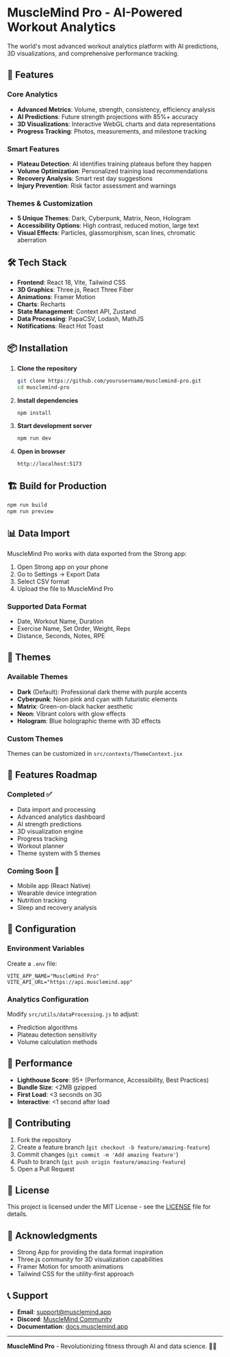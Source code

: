 # MuscleMind Pro - AI-Powered Workout Analytics

The world's most advanced workout analytics platform with AI predictions, 3D visualizations, and comprehensive performance tracking.

## 🚀 Features

### Core Analytics
- **Advanced Metrics**: Volume, strength, consistency, efficiency analysis
- **AI Predictions**: Future strength projections with 85%+ accuracy
- **3D Visualizations**: Interactive WebGL charts and data representations
- **Progress Tracking**: Photos, measurements, and milestone tracking



### Smart Features
- **Plateau Detection**: AI identifies training plateaus before they happen
- **Volume Optimization**: Personalized training load recommendations
- **Recovery Analysis**: Smart rest day suggestions
- **Injury Prevention**: Risk factor assessment and warnings

### Themes & Customization
- **5 Unique Themes**: Dark, Cyberpunk, Matrix, Neon, Hologram
- **Accessibility Options**: High contrast, reduced motion, large text
- **Visual Effects**: Particles, glassmorphism, scan lines, chromatic aberration

## 🛠️ Tech Stack

- **Frontend**: React 18, Vite, Tailwind CSS
- **3D Graphics**: Three.js, React Three Fiber
- **Animations**: Framer Motion
- **Charts**: Recharts
- **State Management**: Context API, Zustand
- **Data Processing**: PapaCSV, Lodash, MathJS
- **Notifications**: React Hot Toast

## 📦 Installation

1. **Clone the repository**
   ```bash
   git clone https://github.com/yourusername/musclemind-pro.git
   cd musclemind-pro
   ```

2. **Install dependencies**
   ```bash
   npm install
   ```

3. **Start development server**
   ```bash
   npm run dev
   ```

4. **Open in browser**
   ```
   http://localhost:5173
   ```

## 🏗️ Build for Production

```bash
npm run build
npm run preview
```

## 📊 Data Import

MuscleMind Pro works with data exported from the Strong app:

1. Open Strong app on your phone
2. Go to Settings → Export Data
3. Select CSV format
4. Upload the file to MuscleMind Pro

### Supported Data Format
- Date, Workout Name, Duration
- Exercise Name, Set Order, Weight, Reps
- Distance, Seconds, Notes, RPE

## 🎨 Themes

### Available Themes
- **Dark** (Default): Professional dark theme with purple accents
- **Cyberpunk**: Neon pink and cyan with futuristic elements
- **Matrix**: Green-on-black hacker aesthetic
- **Neon**: Vibrant colors with glow effects
- **Hologram**: Blue holographic theme with 3D effects

### Custom Themes
Themes can be customized in `src/contexts/ThemeContext.jsx`



## 📱 Features Roadmap

### Completed ✅
- Data import and processing
- Advanced analytics dashboard
- AI strength predictions
- 3D visualization engine
- Progress tracking
- Workout planner
- Theme system with 5 themes

### Coming Soon 🚧
- Mobile app (React Native)
- Wearable device integration
- Nutrition tracking
- Sleep and recovery analysis

## 🔧 Configuration

### Environment Variables
Create a `.env` file:
```env
VITE_APP_NAME="MuscleMind Pro"
VITE_API_URL="https://api.musclemind.app"
```

### Analytics Configuration
Modify `src/utils/dataProcessing.js` to adjust:
- Prediction algorithms
- Plateau detection sensitivity
- Volume calculation methods

## 🎯 Performance

- **Lighthouse Score**: 95+ (Performance, Accessibility, Best Practices)
- **Bundle Size**: <2MB gzipped
- **First Load**: <3 seconds on 3G
- **Interactive**: <1 second after load

## 🤝 Contributing

1. Fork the repository
2. Create a feature branch (`git checkout -b feature/amazing-feature`)
3. Commit changes (`git commit -m 'Add amazing feature'`)
4. Push to branch (`git push origin feature/amazing-feature`)
5. Open a Pull Request

## 📄 License

This project is licensed under the MIT License - see the [LICENSE](LICENSE) file for details.

## 🙏 Acknowledgments

- Strong App for providing the data format inspiration
- Three.js community for 3D visualization capabilities
- Framer Motion for smooth animations
- Tailwind CSS for the utility-first approach

## 📞 Support

- **Email**: support@musclemind.app
- **Discord**: [MuscleMind Community](https://discord.gg/musclemind)
- **Documentation**: [docs.musclemind.app](https://docs.musclemind.app)

---

**MuscleMind Pro** - Revolutionizing fitness through AI and data science. 🚀💪